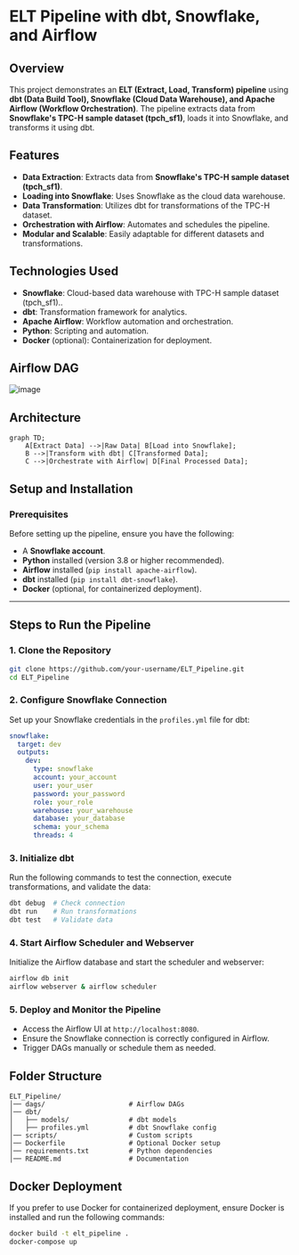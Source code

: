 # ELT Pipeline with dbt, Snowflake, and Airflow

## Overview
This project demonstrates an **ELT (Extract, Load, Transform) pipeline** using **dbt (Data Build Tool), Snowflake (Cloud Data Warehouse), and Apache Airflow (Workflow Orchestration)**. The pipeline extracts data from **Snowflake's TPC-H sample dataset (tpch_sf1)**, loads it into Snowflake, and transforms it using dbt.

## Features
- **Data Extraction**: Extracts data from **Snowflake's TPC-H sample dataset (tpch_sf1)**.
- **Loading into Snowflake**: Uses Snowflake as the cloud data warehouse.
- **Data Transformation**: Utilizes dbt for transformations of the TPC-H dataset.
- **Orchestration with Airflow**: Automates and schedules the pipeline.
- **Modular and Scalable**: Easily adaptable for different datasets and transformations.

## Technologies Used
- **Snowflake**: Cloud-based data warehouse with TPC-H sample dataset (tpch_sf1)..
- **dbt**: Transformation framework for analytics.
- **Apache Airflow**: Workflow automation and orchestration.
- **Python**: Scripting and automation.
- **Docker** (optional): Containerization for deployment.

## Airflow DAG
![image](https://github.com/user-attachments/assets/fbce74df-035c-40cc-bfab-566addd751aa)


## Architecture
```mermaid
graph TD;
    A[Extract Data] -->|Raw Data| B[Load into Snowflake];
    B -->|Transform with dbt| C[Transformed Data];
    C -->|Orchestrate with Airflow| D[Final Processed Data];
```

## Setup and Installation

### Prerequisites

Before setting up the pipeline, ensure you have the following:

- A **Snowflake account**.
- **Python** installed (version 3.8 or higher recommended).
- **Airflow** installed (`pip install apache-airflow`).
- **dbt** installed (`pip install dbt-snowflake`).
- **Docker** (optional, for containerized deployment).

---

## Steps to Run the Pipeline

### 1. Clone the Repository

```sh
git clone https://github.com/your-username/ELT_Pipeline.git
cd ELT_Pipeline
```

### 2. Configure Snowflake Connection

Set up your Snowflake credentials in the `profiles.yml` file for dbt:

```yaml
snowflake:
  target: dev
  outputs:
    dev:
      type: snowflake
      account: your_account
      user: your_user
      password: your_password
      role: your_role
      warehouse: your_warehouse
      database: your_database
      schema: your_schema
      threads: 4
```

### 3. Initialize dbt
Run the following commands to test the connection, execute transformations, and validate the data:

```sh
dbt debug  # Check connection
dbt run    # Run transformations
dbt test   # Validate data
```

### 4. Start Airflow Scheduler and Webserver
Initialize the Airflow database and start the scheduler and webserver:

```sh
airflow db init
airflow webserver & airflow scheduler
```

### 5. Deploy and Monitor the Pipeline

- Access the Airflow UI at `http://localhost:8080`.
- Ensure the Snowflake connection is correctly configured in Airflow.
- Trigger DAGs manually or schedule them as needed.

## Folder Structure
```
ELT_Pipeline/
│── dags/                     # Airflow DAGs
│── dbt/
│   ├── models/               # dbt models
│   ├── profiles.yml          # dbt Snowflake config
│── scripts/                  # Custom scripts
│── Dockerfile                # Optional Docker setup
│── requirements.txt          # Python dependencies
│── README.md                 # Documentation
```
## Docker Deployment
If you prefer to use Docker for containerized deployment, ensure Docker is installed and run the following commands:
```sh
docker build -t elt_pipeline .
docker-compose up
```
